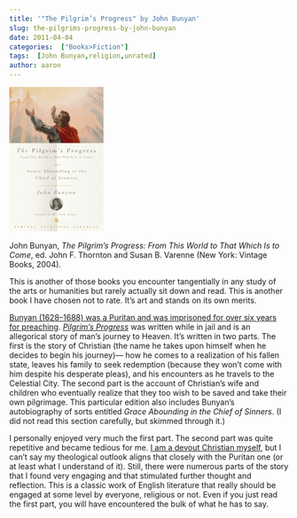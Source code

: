 ```yaml
---
title: '"The Pilgrim’s Progress" by John Bunyan'
slug: the-pilgrims-progress-by-john-bunyan
date: 2011-04-04
categories:  ["Books>Fiction"]
tags:  [John Bunyan,religion,unrated]
author: aaron
---
```


![Book cover](cover.jpg "Pilgrim's Progress")

John Bunyan, *The Pilgrim’s Progress: From This World to That Which Is to Come*, ed. John F. Thornton and Susan B. Varenne (New York: Vintage Books, 2004).

This is another of those books you encounter tangentially in any study of the arts or humanities but rarely actually sit down and read. This is another book I have chosen not to rate. It’s art and stands on its own merits.

[Bunyan (1628–1688) was a Puritan and was imprisoned for over six years for preaching](http://en.wikipedia.org/wiki/John_Bunyan "John Bunyan article on Wikipedia"). [*Pilgrim’s Progress*](http://en.wikipedia.org/wiki/Pilgrim%27s_Progress "Wikipedia article for 'Pilgrim's Progress' itself") was written while in jail and is an allegorical story of man’s journey to Heaven. It’s written in two parts. The first is the story of Christian (the name he takes upon himself when he decides to begin his journey)— how he comes to a realization of his fallen state, leaves his family to seek redemption (because they won’t come with him despite his desperate pleas), and his encounters as he travels to the Celestial City. The second part is the account of Christian’s wife and children who eventually realize that they too wish to be saved and take their own pilgrimage. This particular edition also includes Bunyan’s autobiography of sorts entitled *Grace Abounding in the Chief of Sinners*. (I did not read this section carefully, but skimmed through it.)

I personally enjoyed very much the first part. The second part was quite repetitive and became tedious for me. [I am a devout Christian myself](http://mormon.org), but I can’t say my theological outlook aligns that closely with the Puritan one (or at least what I understand of it). Still, there were numerous parts of the story that I found very engaging and that stimulated further thought and reflection. This is a classic work of English literature that really should be engaged at some level by everyone, religious or not. Even if you just read the first part, you will have encountered the bulk of what he has to say.
